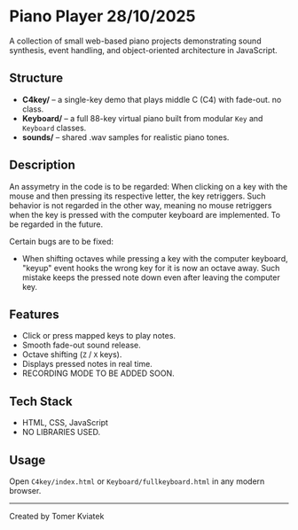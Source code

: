 # Piano Player 28/10/2025

A collection of small web-based piano projects demonstrating sound synthesis, event handling, and object-oriented architecture in JavaScript.

## Structure
- **C4key/** – a single-key demo that plays middle C (C4) with fade-out. no class.
- **Keyboard/** – a full 88-key virtual piano built from modular `Key` and `Keyboard` classes.
- **sounds/** – shared .wav samples for realistic piano tones.

## Description
An assymetry in the code is to be regarded:
When clicking on a key with the mouse and then pressing its respective letter, the key retriggers.
Such behavior is not regarded in the other way, meaning no mouse retriggers when the key is pressed with the computer keyboard are implemented.
To be regarded in the future.

Certain bugs are to be fixed:
- When shifting octaves while pressing a key with the computer keyboard, "keyup" event hooks the wrong key for it is now an octave away.
Such mistake keeps the pressed note down even after leaving the computer key.

## Features
- Click or press mapped keys to play notes.
- Smooth fade-out sound release.
- Octave shifting (`Z` / `X` keys).
- Displays pressed notes in real time.
- RECORDING MODE TO BE ADDED SOON.

## Tech Stack
- HTML, CSS, JavaScript
- NO LIBRARIES USED.

## Usage
Open `C4key/index.html` or `Keyboard/fullkeyboard.html` in any modern browser.

---

Created by Tomer Kviatek
